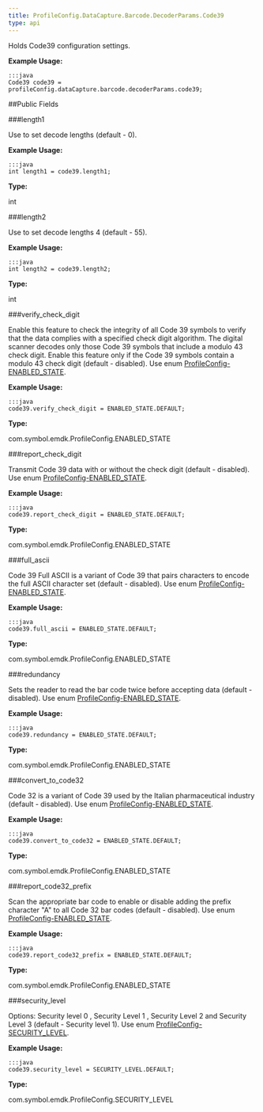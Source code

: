 ```yaml
---
title: ProfileConfig.DataCapture.Barcode.DecoderParams.Code39
type: api
---
```



Holds Code39 configuration settings. 
 

**Example Usage:**
	
	:::java	
	Code39 code39 = profileConfig.dataCapture.barcode.decoderParams.code39;


##Public Fields

###length1

Use to set decode lengths (default - 0).
 
 

**Example Usage:**
	
	:::java	
	int length1 = code39.length1;


**Type:**

int

###length2

Use to set decode lengths 4 (default - 55).
 
 

**Example Usage:**
	
	:::java	
	int length2 = code39.length2;


**Type:**

int

###verify_check_digit

Enable this feature to check the integrity of all Code 39 symbols to verify that the data complies with a specified check digit algorithm. 
 The digital scanner decodes only those Code 39 symbols that include a modulo 43 check digit. 
 Enable this feature only if the Code 39 symbols contain a modulo 43 check digit (default - disabled).
 Use enum [ProfileConfig-ENABLED_STATE](../ProfileConfig-ENABLED_STATE). 
 
 

**Example Usage:**
	
	:::java	
	code39.verify_check_digit = ENABLED_STATE.DEFAULT;


**Type:**

com.symbol.emdk.ProfileConfig.ENABLED_STATE

###report_check_digit

Transmit Code 39 data with or without the check digit (default - disabled).
 Use enum [ProfileConfig-ENABLED_STATE](../ProfileConfig-ENABLED_STATE). 
 
 

**Example Usage:**
	
	:::java	
	code39.report_check_digit = ENABLED_STATE.DEFAULT;


**Type:**

com.symbol.emdk.ProfileConfig.ENABLED_STATE

###full_ascii

Code 39 Full ASCII is a variant of Code 39 that pairs characters to encode the full ASCII character set (default - disabled).
 Use enum [ProfileConfig-ENABLED_STATE](../ProfileConfig-ENABLED_STATE). 
 
 

**Example Usage:**
	
	:::java	
	code39.full_ascii = ENABLED_STATE.DEFAULT;


**Type:**

com.symbol.emdk.ProfileConfig.ENABLED_STATE

###redundancy

Sets the reader to read the bar code twice before accepting data (default - disabled).
 Use enum [ProfileConfig-ENABLED_STATE](../ProfileConfig-ENABLED_STATE). 
 
 

**Example Usage:**
	
	:::java	
	code39.redundancy = ENABLED_STATE.DEFAULT;


**Type:**

com.symbol.emdk.ProfileConfig.ENABLED_STATE

###convert_to_code32

Code 32 is a variant of Code 39 used by the Italian pharmaceutical industry (default - disabled).
 Use enum [ProfileConfig-ENABLED_STATE](../ProfileConfig-ENABLED_STATE). 
 
 

**Example Usage:**
	
	:::java	
	code39.convert_to_code32 = ENABLED_STATE.DEFAULT;


**Type:**

com.symbol.emdk.ProfileConfig.ENABLED_STATE

###report_code32_prefix

Scan the appropriate bar code to enable or disable adding the prefix character "A" to all Code 32 bar codes (default - disabled).
 Use enum [ProfileConfig-ENABLED_STATE](../ProfileConfig-ENABLED_STATE). 
 
 

**Example Usage:**
	
	:::java	
	code39.report_code32_prefix = ENABLED_STATE.DEFAULT;


**Type:**

com.symbol.emdk.ProfileConfig.ENABLED_STATE

###security_level

Options: Security level 0 , Security Level 1 , Security Level 2 and Security Level 3 (default - Security level 1).
 Use enum [ProfileConfig-SECURITY_LEVEL](../ProfileConfig-SECURITY_LEVEL). 
 
 

**Example Usage:**
	
	:::java	
	code39.security_level = SECURITY_LEVEL.DEFAULT;


**Type:**

com.symbol.emdk.ProfileConfig.SECURITY_LEVEL

